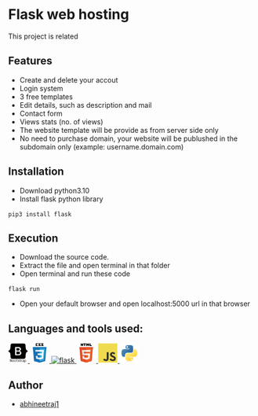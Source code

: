 # Flask web hosting
This project is related 
## Features
*	Create and delete your accout
*	Login system
*	3 free templates
*	Edit details, such as description and mail
*	Contact form
*	Views stats (no. of views)
*	The website template will be provide as from server side only
*	No need to purchase domain, your website will be publushed in the subdomain only (example: username.domain.com)

## Installation
*	Download python3.10
*	Install flask python library
```
pip3 install flask
```
## Execution
*	Download the source code.
*	Extract the file and open terminal in that folder
*	Open terminal and run these code
```
flask run
```
*	Open your default browser and open localhost:5000 url in that browser

## Languages and tools used:
<p align="left"> <a href="https://getbootstrap.com" target="_blank" rel="noreferrer"> <img src="https://raw.githubusercontent.com/devicons/devicon/master/icons/bootstrap/bootstrap-plain-wordmark.svg" alt="bootstrap" width="40" height="40"/> </a> <a href="https://www.w3schools.com/css/" target="_blank" rel="noreferrer"> <img src="https://raw.githubusercontent.com/devicons/devicon/master/icons/css3/css3-original-wordmark.svg" alt="css3" width="40" height="40"/> </a> <a href="https://flask.palletsprojects.com/" target="_blank" rel="noreferrer"> <img src="https://www.vectorlogo.zone/logos/pocoo_flask/pocoo_flask-icon.svg" alt="flask" width="40" height="40"/> </a> <a href="https://www.w3.org/html/" target="_blank" rel="noreferrer"> <img src="https://raw.githubusercontent.com/devicons/devicon/master/icons/html5/html5-original-wordmark.svg" alt="html5" width="40" height="40"/> </a> <a href="https://developer.mozilla.org/en-US/docs/Web/JavaScript" target="_blank" rel="noreferrer"> <img src="https://raw.githubusercontent.com/devicons/devicon/master/icons/javascript/javascript-original.svg" alt="javascript" width="40" height="40"/> </a> <a href="https://www.python.org" target="_blank" rel="noreferrer"> <img src="https://raw.githubusercontent.com/devicons/devicon/master/icons/python/python-original.svg" alt="python" width="40" height="40"/> </a> </p>

## Author
*	[abhineetraj1](http://github.com/abhineetraj1)
